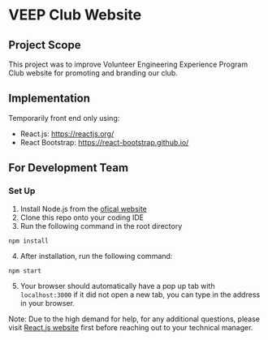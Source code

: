 # VEEP Club Website

## Project Scope

This project was to improve Volunteer Engineering Experience Program Club website for promoting and branding our club.

## Implementation

Temporarily front end only using:
* React.js: https://reactjs.org/
* React Bootstrap: https://react-bootstrap.github.io/

## For Development Team

### Set Up

1. Install Node.js from the [ofical website](https://nodejs.org/en/download/)
2. Clone this repo onto your coding IDE
3. Run the following command in the root directory

```
npm install
```

4. After installation, run the following command:

```
npm start
```

5. Your browser should automatically have a pop up tab with `localhost:3000` if it did not open a new tab, you can type in the address in your browser.  

Note: Due to the high demand for help, for any additional questions, please visit [React.js website](https://reactjs.org/) first before reaching out to your technical manager.
